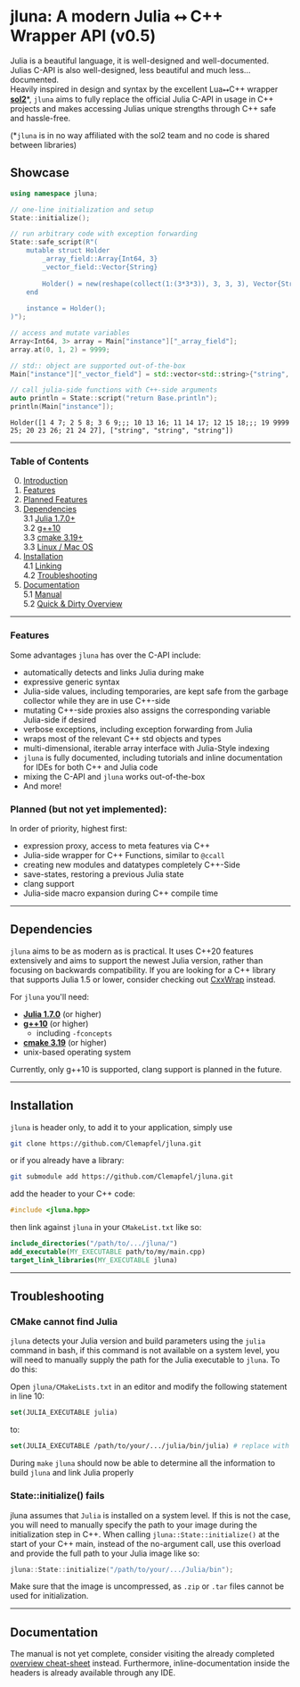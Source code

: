 # jluna: A modern Julia ⭤ C++ Wrapper API (v0.5)

Julia is a beautiful language, it is well-designed and well-documented. Julias C-API is also well-designed, less beautiful and much less... documented. <br> Heavily inspired in design and syntax by the excellent Lua⭤C++ wrapper [**sol2**](https://github.com/ThePhD/sol2)*, `jluna` aims to fully replace the official Julia C-API in usage in C++ projects and makes accessing Julias unique strengths through C++ safe and hassle-free.

(*`jluna` is in no way affiliated with the sol2 team and no code is shared between libraries)

## Showcase

```cpp
using namespace jluna;

// one-line initialization and setup
State::initialize();

// run arbitrary code with exception forwarding
State::safe_script(R"(
    mutable struct Holder
        _array_field::Array{Int64, 3}
        _vector_field::Vector{String}
    
        Holder() = new(reshape(collect(1:(3*3*3)), 3, 3, 3), Vector{String}())
    end
    
    instance = Holder();
)");

// access and mutate variables
Array<Int64, 3> array = Main["instance"]["_array_field"];
array.at(0, 1, 2) = 9999;

// std:: object are supported out-of-the-box
Main["instance"]["_vector_field"] = std::vector<std::string>{"string", "string", "string"};

// call julia-side functions with C++-side arguments
auto println = State::script("return Base.println");
println(Main["instance"]);
```
```
Holder([1 4 7; 2 5 8; 3 6 9;;; 10 13 16; 11 14 17; 12 15 18;;; 19 9999 25; 20 23 26; 21 24 27], ["string", "string", "string"])
```

---

### Table of Contents

0. [Introduction](./README.md)
1. [Features](#features)<br>
2. [Planned Features](#planned-but-not-yet-implemented)<br>
3. [Dependencies](#dependencies)<br>
   3.1 [Julia 1.7.0+](#dependencies)<br>
   3.2 [g++10](#dependencies)<br>
   3.3 [cmake 3.19+](#dependencies)<br>
   3.3 [Linux / Mac OS](#dependencies)
4. [Installation](#installation)<br>
  4.1 [Linking](#installation)<br>
  4.2 [Troubleshooting](#troubleshooting)<br>
5. [Documentation](#documentation)<br>
    5.1 [Manual](./docs/docs.md)<br>
    5.2 [Quick & Dirty Overview](#documentation)
   
---

### Features
Some advantages `jluna` has over the C-API include:

+ automatically detects and links Julia during make
+ expressive generic syntax
+ Julia-side values, including temporaries, are kept safe from the garbage collector while they are in use C++-side
+ mutating C++-side proxies also assigns the corresponding variable Julia-side if desired
+ verbose exceptions, including exception forwarding from Julia
+ wraps most of the relevant C++ std objects and types
+ multi-dimensional, iterable array interface with Julia-Style indexing
+ `jluna` is fully documented, including tutorials and inline documentation for IDEs for both C++ and Julia code
+ mixing the C-API and `jluna` works out-of-the-box
+ And more!

### Planned (but not yet implemented):
In order of priority, highest first:
+ expression proxy, access to meta features via C++
+ Julia-side wrapper for C++ Functions, similar to `@ccall`
+ creating new modules and datatypes completely C++-Side
+ save-states, restoring a previous Julia state
+ clang support
+ Julia-side macro expansion during C++ compile time 

---

## Dependencies

`jluna` aims to be as modern as is practical. It uses C++20 features extensively and aims to support the newest Julia version, rather than focusing on backwards compatibility. If you are looking for a C++ library that supports Julia 1.5 or lower, consider checking out [CxxWrap](https://github.com/JuliaInterop/CxxWrap.jl) instead.

For `jluna` you'll need:
+ [**Julia 1.7.0**](https://julialang.org/downloads/#current_stable_release) (or higher)
+ [**g++10**](https://askubuntu.com/questions/1192955/how-to-install-g-10-on-ubuntu-18-04) (or higher)
  - including `-fconcepts`
+ [**cmake 3.19**](https://cmake.org/download/) (or higher)
+ unix-based operating system

Currently, only g++10 is supported, clang support is planned in the future.

---

## Installation

`jluna` is header only, to add it to your application, simply use

```bash
git clone https://github.com/Clemapfel/jluna.git
```

or if you already have a library:
```bash
git submodule add https://github.com/Clemapfel/jluna.git
```

add the header to your C++ code:
```cpp
#include <jluna.hpp>
```

then link against `jluna` in your `CMakeList.txt` like so:
```CMAKE
include_directories("/path/to/.../jluna/")
add_executable(MY_EXECUTABLE path/to/my/main.cpp)
target_link_libraries(MY_EXECUTABLE jluna)
```
---

## Troubleshooting

### CMake cannot find Julia

`jluna` detects your Julia version and build parameters using the `julia` command in bash, if this command is not available on a system level, you will need to manually supply the path for the Julia executable to `jluna`. To do this:

Open `jluna/CMakeLists.txt` in an editor and modify the following statement in line 10:

```cmake
set(JULIA_EXECUTABLE julia)
```
to:
```cmake
set(JULIA_EXECUTABLE /path/to/your/.../julia/bin/julia) # replace with the path to julia/bin/julia here
```

During `make` `jluna` should now be able to determine all the information to build `jluna` and link Julia properly

### State::initialize() fails

jluna assumes that `Julia` is installed on a system level. If this is not the case, you will need to manually specify the path to your image during the initialization step in C++. When calling `jluna::State::initialize()` at the start of your C++ main, instead of the no-argument call, use this overload and provide the full path to your Julia image like so:

```cpp
jluna::State::initialize("/path/to/your/.../Julia/bin");
```

Make sure that the image is uncompressed, as `.zip` or `.tar` files cannot be used for initialization.

---

## Documentation

The manual is not yet complete, consider visiting the already completed [overview cheat-sheet](./docs/quick_and_dirty.md) instead. Furthermore, inline-documentation inside the headers is already available through any IDE.











